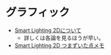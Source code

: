 # グラフィック

- [Smart Lighting 2Dについて](./smart_lighting_2d.md)
    - 詳しくは各論を見るほうが早い。
- [Smart Lighting 2D つまずいた点メモ](./troubles.md)